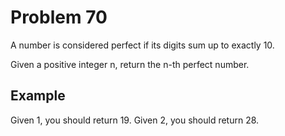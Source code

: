 # Problem 70

A number is considered perfect if its digits sum up to exactly 10.

Given a positive integer n, return the n-th perfect number.

## Example

Given 1, you should return 19. Given 2, you should return 28.
